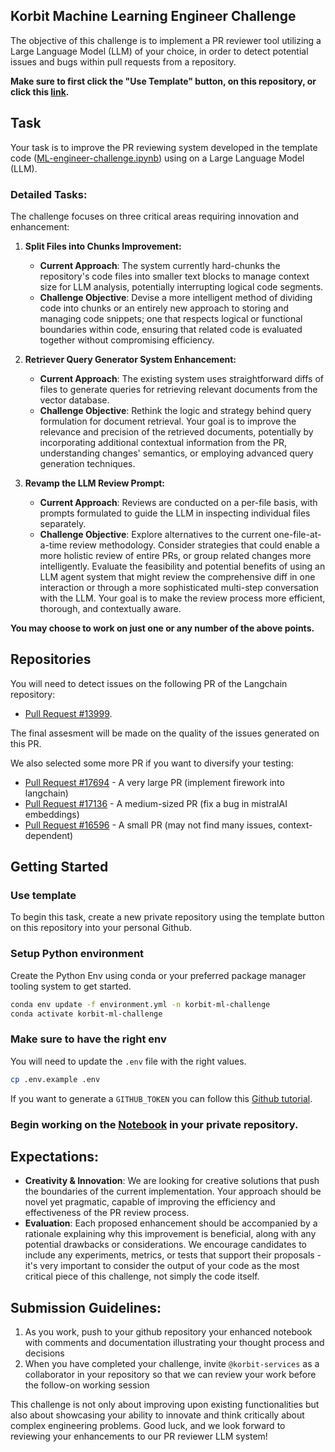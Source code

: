 ## Korbit Machine Learning Engineer Challenge

The objective of this challenge is to implement a PR reviewer tool utilizing a Large Language Model (LLM) of your choice,
in order to detect potential issues and bugs within pull requests from a repository.

**Make sure to first click the "Use Template" button, on this repository, or click this [link](https://github.com/new?owner=korbit-ai&template_name=ml-challenge&template_owner=korbit-ai).**

## Task

Your task is to improve the PR reviewing system developed in the template code ([ML-engineer-challenge.ipynb](ML-engineer-challenge.ipynb)) using on a Large Language Model (LLM).

### Detailed Tasks:

The challenge focuses on three critical areas requiring innovation and enhancement:

1. **Split Files into Chunks Improvement:**

   - **Current Approach**: The system currently hard-chunks the repository's code files into smaller text blocks to manage context size for LLM analysis, potentially interrupting logical code segments.
   - **Challenge Objective**: Devise a more intelligent method of dividing code into chunks or an entirely new approach to storing and managing code snippets; one that respects logical or functional boundaries within code, ensuring that related code is evaluated together without compromising efficiency.

2. **Retriever Query Generator System Enhancement:**

   - **Current Approach**: The existing system uses straightforward diffs of files to generate queries for retrieving relevant documents from the vector database.
   - **Challenge Objective**: Rethink the logic and strategy behind query formulation for document retrieval. Your goal is to improve the relevance and precision of the retrieved documents, potentially by incorporating additional contextual information from the PR, understanding changes' semantics, or employing advanced query generation techniques.

3. **Revamp the LLM Review Prompt:**
   - **Current Approach**: Reviews are conducted on a per-file basis, with prompts formulated to guide the LLM in inspecting individual files separately.
   - **Challenge Objective**: Explore alternatives to the current one-file-at-a-time review methodology. Consider strategies that could enable a more holistic review of entire PRs, or group related changes more intelligently. Evaluate the feasibility and potential benefits of using an LLM agent system that might review the comprehensive diff in one interaction or through a more sophisticated multi-step conversation with the LLM. Your goal is to make the review process more efficient, thorough, and contextually aware.

**You may choose to work on just one or any number of the above points.**

## Repositories

You will need to detect issues on the following PR of the Langchain repository:

- [Pull Request #13999](https://github.com/langchain-ai/langchain/pull/13999).

The final assesment will be made on the quality of the issues generated on this PR.

We also selected some more PR if you want to diversify your testing:

- [Pull Request #17694](https://github.com/langchain-ai/langchain/pull/17694) - A very large PR (implement firework into langchain)
- [Pull Request #17136](https://github.com/langchain-ai/langchain/pull/17136) - A medium-sized PR (fix a bug in mistralAI embeddings)
- [Pull Request #16596](https://github.com/langchain-ai/langchain/pull/16596) - A small PR (may not find many issues, context-dependent)

## Getting Started

### Use template

To begin this task, create a new private repository using the template button on this repository into your personal Github.

### Setup Python environment

Create the Python Env using conda or your preferred package manager tooling system to get started.

```sh
conda env update -f environment.yml -n korbit-ml-challenge
conda activate korbit-ml-challenge
```

### Make sure to have the right env

You will need to update the `.env` file with the right values.

```sh
cp .env.example .env
```

If you want to generate a `GITHUB_TOKEN` you can follow this [Github tutorial](https://docs.github.com/en/authentication/keeping-your-account-and-data-secure/managing-your-personal-access-tokens).

### Begin working on the [Notebook](ML-engineer-challenge.ipynb) in your private repository.

## Expectations:

- **Creativity & Innovation**: We are looking for creative solutions that push the boundaries of the current implementation. Your approach should be novel yet pragmatic, capable of improving the efficiency and effectiveness of the PR review process.
- **Evaluation**: Each proposed enhancement should be accompanied by a rationale explaining why this improvement is beneficial, along with any potential drawbacks or considerations. We encourage candidates to include any experiments, metrics, or tests that support their proposals - it's very important to consider the output of your code as the most critical piece of this challenge, not simply the code itself.

## Submission Guidelines:

1. As you work, push to your github repository your enhanced notebook with comments and documentation illustrating your thought process and decisions
2. When you have completed your challenge, invite `@korbit-services` as a collaborator in your repository so that we can review your work before the follow-on working session

This challenge is not only about improving upon existing functionalities but also about showcasing your ability to innovate and think critically about complex engineering problems. Good luck, and we look forward to reviewing your enhancements to our PR reviewer LLM system!

